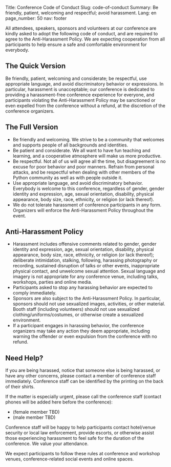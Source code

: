 Title: Conference Code of Conduct
Slug: code-of-conduct
Summary: Be friendly, patient, welcoming and respectful; avoid harassment.
Lang: en
page_number: 50
nav: footer

All attendees, speakers, sponsors and volunteers at our conference are
kindly asked to adopt the following code of conduct, and are required
to agree to the Anti-Harassment Policy. We are expecting cooperation
from all participants to help ensure a safe and comfortable
environment for everybody.

The Quick Version
-----------------

Be friendly, patient, welcoming and considerate; be respectful, use
appropriate language, and avoid discriminatory behavior or
expressions. In particular, harassment is unacceptable; our conference
is dedicated to providing a harassment-free conference experience for
everyone, and participants violating the Anti-Harassment Policy may be
sanctioned or even expelled from the conference without a refund, at
the discretion of the conference organizers.

The Full Version
----------------

- Be friendly and welcoming. We strive to be a community that welcomes
  and supports people of all backgrounds and identities.
- Be patient and considerate. We all want to have fun teaching and
  learning, and a cooperative atmosphere will make us more productive.
- Be respectful. Not all of us will agree all the time, but
  disagreement is no excuse for poor behavior and poor
  manners. Refrain from personal attacks, and be respectful when
  dealing with other members of the Python community as well as with
  people outside it.
- Use appropriate language, and avoid discriminatory
  behavior. Everybody is welcome to this conference, regardless of
  gender, gender identity and expression, age, sexual orientation,
  disability, physical appearance, body size, race, ethnicity, or
  religion (or lack thereof).
- We do not tolerate harassment of conference participants in any
  form. Organizers will enforce the Anti-Harassment Policy throughout
  the event.
  
Anti-Harassment Policy
----------------------


- Harassment includes offensive comments related to gender, gender
  identity and expression, age, sexual orientation, disability,
  physical appearance, body size, race, ethnicity, or religion (or
  lack thereof); deliberate intimidation, stalking, following,
  harassing photography or recording, sustained disruption of talks or
  other events, inappropriate physical contact, and unwelcome sexual
  attention. Sexual language and imagery is not appropriate for any
  conference venue, including talks, workshops, parties and online
  media.
- Participants asked to stop any harassing behavior are expected to
  comply immediately.
- Sponsors are also subject to the Anti-Harassment Policy. In
  particular, sponsors should not use sexualized images, activities,
  or other material. Booth staff (including volunteers) should not use
  sexualized clothing/uniforms/costumes, or otherwise create a
  sexualized environment.
- If a participant engages in harassing behavior, the conference
  organizers may take any action they deem appropriate, including
  warning the offender or even expulsion from the conference with no
  refund.

Need Help?
----------

If you are being harassed, notice that someone else is being harassed,
or have any other concerns, please contact a member of conference
staff immediately. Conference staff can be identified by the printing
on the back of their shirts.

If the matter is especially urgent, please call the conference staff
(contact phones will be added here before the conference):

- (female member TBD)
- (male member TBD)

Conference staff will be happy to help participants contact
hotel/venue security or local law enforcement, provide escorts, or
otherwise assist those experiencing harassment to feel safe for the
duration of the conference. We value your attendance.

We expect participants to follow these rules at conference and
workshop venues, conference-related social events and online spaces.
